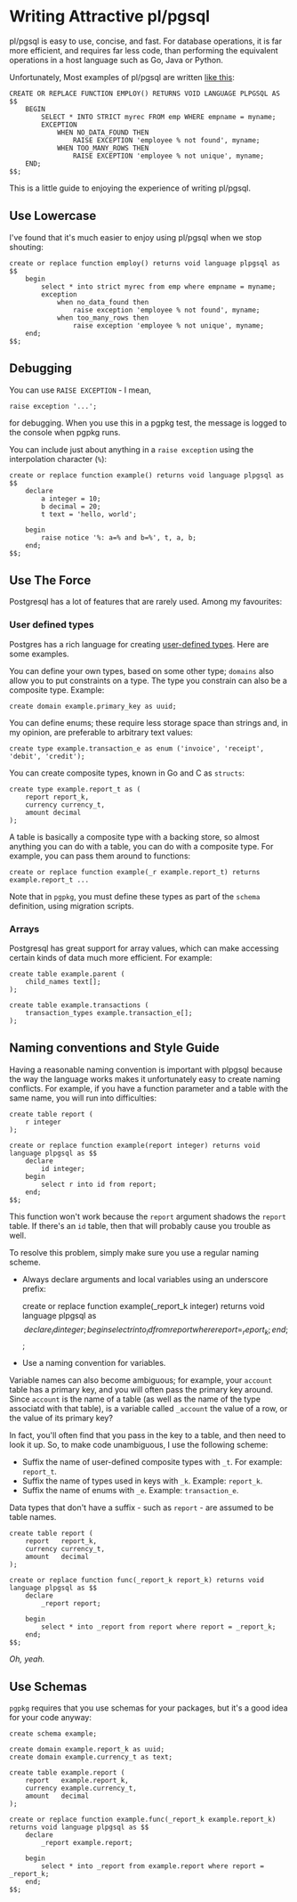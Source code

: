 # Writing Attractive pl/pgsql

pl/pgsql is easy to use, concise, and fast. For database operations, it is far more efficient,
and requires far less code, than performing the equivalent operations in a host language such
as Go, Java or Python.

Unfortunately, Most examples of pl/pgsql are written
[like this](https://www.postgresql.org/docs/15/plpgsql-statements.html#PLPGSQL-STATEMENTS-EXECUTING-DYN):

    CREATE OR REPLACE FUNCTION EMPLOY() RETURNS VOID LANGUAGE PLPGSQL AS $$
        BEGIN
            SELECT * INTO STRICT myrec FROM emp WHERE empname = myname;
            EXCEPTION
                WHEN NO_DATA_FOUND THEN
                    RAISE EXCEPTION 'employee % not found', myname;
                WHEN TOO_MANY_ROWS THEN
                    RAISE EXCEPTION 'employee % not unique', myname;
        END;
    $$;

This is a little guide to enjoying the experience of writing pl/pgsql.

## Use Lowercase

I've found that it's much easier to enjoy using pl/pgsql when we stop shouting:

    create or replace function employ() returns void language plpgsql as $$
        begin
            select * into strict myrec from emp where empname = myname;
            exception
                when no_data_found then
                    raise exception 'employee % not found', myname;
                when too_many_rows then
                    raise exception 'employee % not unique', myname;
        end;
    $$;

## Debugging

You can use `RAISE EXCEPTION` - I mean,

    raise exception '...';

for debugging. When you use this in a pgpkg test, the message is logged to the console when pgpkg runs.

You can include just about anything in a `raise exception` using the interpolation character (`%`):

    create or replace function example() returns void language plpgsql as $$
        declare
            a integer = 10;
            b decimal = 20;
            t text = 'hello, world';

        begin
            raise notice '%: a=% and b=%', t, a, b;
        end;
    $$;

## Use The Force

Postgresql has a lot of features that are rarely used. Among my favourites:

### User defined types

Postgres has a rich language for creating [user-defined types](https://www.postgresql.org/docs/15/sql-createtype.html).
Here are some examples.

You can define your own types, based on some other type; `domains` also allow you to put
constraints on a type. The type you constrain can also be a composite type. Example:

    create domain example.primary_key as uuid;

You can define enums; these require less storage space than strings and, in my opinion,
are preferable to arbitrary text values:

    create type example.transaction_e as enum ('invoice', 'receipt', 'debit', 'credit');

You can create composite types, known in Go and C as `structs`:

    create type example.report_t as (
        report report_k,
        currency currency_t,
        amount decimal
    );

A table is basically a composite type with a backing store, so almost anything you can do with a
table, you can do with a composite type. For example, you can pass them around to functions:

    create or replace function example(_r example.report_t) returns example.report_t ...

Note that in `pgpkg`, you must define these types as part of the `schema` definition, using migration
scripts.

### Arrays

Postgresql has great support for array values, which can make accessing certain kinds of
data much more efficient. For example:

    create table example.parent (
        child_names text[];
    );

    create table example.transactions (
        transaction_types example.transaction_e[];
    );


## Naming conventions and Style Guide

Having a reasonable naming convention is important with plpgsql because the way the language works makes it
unfortunately easy to create naming conflicts. For example, if you have a function parameter and a table
with the same name, you will run into difficulties:

    create table report (
        r integer
    );

    create or replace function example(report integer) returns void language plpgsql as $$
        declare
            id integer;
        begin
            select r into id from report;
        end;
    $$;

This function won't work because the `report` argument shadows the `report` table. If there's an `id` table,
then that will probably cause you trouble as well.

To resolve this problem, simply make sure you use a regular naming scheme.

* Always declare arguments and local variables using an underscore prefix:


    create or replace function example(_report_k integer) returns void language plpgsql as $$
        declare
            _id integer;
        begin
          select r into _id from report where report = _report_k;
        end;
    $$;

* Use a naming convention for variables.

Variable names can also become ambiguous; for example, your `account` table has a primary key, and you will
often pass the primary key around. Since `account` is the name of a table (as well as the name of the type
associatd with that table), is a variable called `_account` the value of a row, or the value of its primary key?

In fact, you'll often find that you pass in the key to a table, and then need to look it up. So, to make code
unambiguous, I use the following scheme:

* Suffix the name of user-defined composite types with `_t`. For example: `report_t`.  
* Suffix the name of types used in keys with `_k`. Example: `report_k`. 
* Suffix the name of enums with `_e`. Example: `transaction_e`.

Data types that don't have a suffix - such as `report` - are assumed to be table names.

    create table report (
        report   report_k,
        currency currency_t,
        amount   decimal
    );

    create or replace function func(_report_k report_k) returns void language plpgsql as $$
        declare
            _report report;

        begin
            select * into _report from report where report = _report_k;
        end;
    $$;

*Oh, yeah.*

## Use Schemas

`pgpkg` requires that you use schemas for your packages, but it's a good idea for your code anyway:

    create schema example;

    create domain example.report_k as uuid;
    create domain example.currency_t as text;

    create table example.report (
        report   example.report_k,
        currency example.currency_t,
        amount   decimal
    );

    create or replace function example.func(_report_k example.report_k) returns void language plpgsql as $$
        declare
            _report example.report;

        begin
            select * into _report from example.report where report = _report_k;
        end;
    $$;
